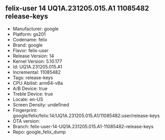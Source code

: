 ## felix-user 14 UQ1A.231205.015.A1 11085482 release-keys
- Manufacturer: google
- Platform: gs201
- Codename: felix
- Brand: google
- Flavor: felix-user
- Release Version: 14
- Kernel Version: 5.10.177
- Id: UQ1A.231205.015.A1
- Incremental: 11085482
- Tags: release-keys
- CPU Abilist: arm64-v8a
- A/B Device: true
- Treble Device: true
- Locale: en-US
- Screen Density: undefined
- Fingerprint: google/felix/felix:14/UQ1A.231205.015.A1/11085482:user/release-keys
- OTA version: 
- Branch: felix-user-14-UQ1A.231205.015.A1-11085482-release-keys
- Repo: google_felix_dump
